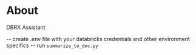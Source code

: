 # About 

DBRX Assistant


-- create .env file with your databricks credentials and other environment specifics
-- run `summarize_to_doc.py` 